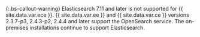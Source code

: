  {:.bs-callout-warning}
  Elasticsearch 7.11 and later is not supported for {{ site.data.var.ece }}. {{ site.data.var.ee }} and {{ site.data.var.ce }} versions 2.3.7-p3, 2.4.3-p2, 2.4.4 and later support the OpenSearch service. The on-premises installations continue to support Elasticsearch.
